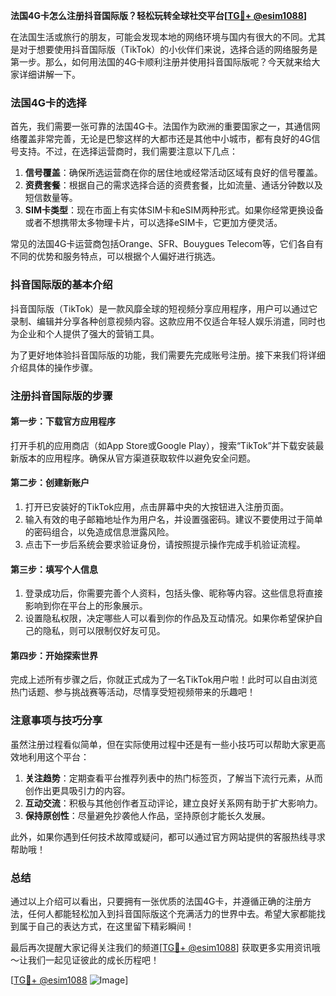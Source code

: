 **法国4G卡怎么注册抖音国际版？轻松玩转全球社交平台[[TG💪+ @esim1088](https://t.me/s/esim1088)]**

在法国生活或旅行的朋友，可能会发现本地的网络环境与国内有很大的不同。尤其是对于想要使用抖音国际版（TikTok）的小伙伴们来说，选择合适的网络服务是第一步。那么，如何用法国的4G卡顺利注册并使用抖音国际版呢？今天就来给大家详细讲解一下。

### 法国4G卡的选择

首先，我们需要一张可靠的法国4G卡。法国作为欧洲的重要国家之一，其通信网络覆盖非常完善，无论是巴黎这样的大都市还是其他中小城市，都有良好的4G信号支持。不过，在选择运营商时，我们需要注意以下几点：

1. **信号覆盖**：确保所选运营商在你的居住地或经常活动区域有良好的信号覆盖。
2. **资费套餐**：根据自己的需求选择合适的资费套餐，比如流量、通话分钟数以及短信数量等。
3. **SIM卡类型**：现在市面上有实体SIM卡和eSIM两种形式。如果你经常更换设备或者不想携带太多物理卡片，可以选择eSIM卡，它更加方便灵活。

常见的法国4G卡运营商包括Orange、SFR、Bouygues Telecom等，它们各自有不同的优势和服务特点，可以根据个人偏好进行挑选。

### 抖音国际版的基本介绍

抖音国际版（TikTok）是一款风靡全球的短视频分享应用程序，用户可以通过它录制、编辑并分享各种创意视频内容。这款应用不仅适合年轻人娱乐消遣，同时也为企业和个人提供了强大的营销工具。

为了更好地体验抖音国际版的功能，我们需要先完成账号注册。接下来我们将详细介绍具体的操作步骤。

### 注册抖音国际版的步骤

#### 第一步：下载官方应用程序

打开手机的应用商店（如App Store或Google Play），搜索“TikTok”并下载安装最新版本的应用程序。确保从官方渠道获取软件以避免安全问题。

#### 第二步：创建新账户

1. 打开已安装好的TikTok应用，点击屏幕中央的大按钮进入注册页面。
2. 输入有效的电子邮箱地址作为用户名，并设置强密码。建议不要使用过于简单的密码组合，以免造成信息泄露风险。
3. 点击下一步后系统会要求验证身份，请按照提示操作完成手机验证流程。

#### 第三步：填写个人信息

1. 登录成功后，你需要完善个人资料，包括头像、昵称等内容。这些信息将直接影响到你在平台上的形象展示。
2. 设置隐私权限，决定哪些人可以看到你的作品及互动情况。如果你希望保护自己的隐私，则可以限制仅好友可见。

#### 第四步：开始探索世界

完成上述所有步骤之后，你就正式成为了一名TikTok用户啦！此时可以自由浏览热门话题、参与挑战赛等活动，尽情享受短视频带来的乐趣吧！

### 注意事项与技巧分享

虽然注册过程看似简单，但在实际使用过程中还是有一些小技巧可以帮助大家更高效地利用这个平台：

1. **关注趋势**：定期查看平台推荐列表中的热门标签页，了解当下流行元素，从而创作出更具吸引力的内容。
2. **互动交流**：积极与其他创作者互动评论，建立良好关系网有助于扩大影响力。
3. **保持原创性**：尽量避免抄袭他人作品，坚持原创才能长久发展。

此外，如果你遇到任何技术故障或疑问，都可以通过官方网站提供的客服热线寻求帮助哦！

### 总结

通过以上介绍可以看出，只要拥有一张优质的法国4G卡，并遵循正确的注册方法，任何人都能轻松加入到抖音国际版这个充满活力的世界中去。希望大家都能找到属于自己的表达方式，在这里留下精彩瞬间！

最后再次提醒大家记得关注我们的频道[[TG💪+ @esim1088](https://t.me/s/esim1088)] 获取更多实用资讯哦～让我们一起见证彼此的成长历程吧！

[[TG💪+ @esim1088](https://t.me/s/esim1088) ![Image](https://i.postimg.cc/4NQfJmqS/Snipaste-2025-05-13-00-14-12.png)]